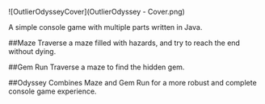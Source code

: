 ![OutlierOdysseyCover](OutlierOdyssey - Cover.png)

A simple console game with multiple parts written in Java. 

##Maze
Traverse a maze filled with hazards, and try to reach the end without dying. 

##Gem Run
Traverse a maze to find the hidden gem. 

##Odyssey
Combines Maze and Gem Run for a more robust and complete console game experience. 